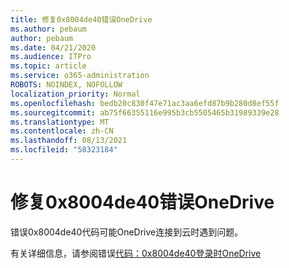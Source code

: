```yaml
---
title: 修复0x8004de40错误OneDrive
ms.author: pebaum
author: pebaum
ms.date: 04/21/2020
ms.audience: ITPro
ms.topic: article
ms.service: o365-administration
ROBOTS: NOINDEX, NOFOLLOW
localization_priority: Normal
ms.openlocfilehash: bedb20c830f47e71ac3aa6efd87b9b280d8ef55f
ms.sourcegitcommit: ab75f66355116e995b3cb5505465b31989339e28
ms.translationtype: MT
ms.contentlocale: zh-CN
ms.lasthandoff: 08/13/2021
ms.locfileid: "58323184"
---
```

# <a name="fix-0x8004de40-error-in-onedrive"></a>修复0x8004de40错误OneDrive

错误0x8004de40代码可能OneDrive连接到云时遇到问题。 

有关详细信息，请参阅错误[代码：0x8004de40登录时OneDrive](https://docs.microsoft.com/sharepoint/troubleshoot/administration/error-0x8004de40-in-onedrive)